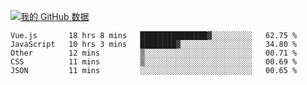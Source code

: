[![我的 GitHub 数据](https://github-readme-stats.vercel.app/api?username=unbrain&?theme=dark)]()

<!--START_SECTION:waka-->
```text
Vue.js       18 hrs 8 mins   ███████████████▓░░░░░░░░░   62.75 % 
JavaScript   10 hrs 3 mins   ████████▓░░░░░░░░░░░░░░░░   34.80 % 
Other        12 mins         ▒░░░░░░░░░░░░░░░░░░░░░░░░   00.71 % 
CSS          11 mins         ▒░░░░░░░░░░░░░░░░░░░░░░░░   00.69 % 
JSON         11 mins         ░░░░░░░░░░░░░░░░░░░░░░░░░   00.65 % 
```
<!--END_SECTION:waka-->

